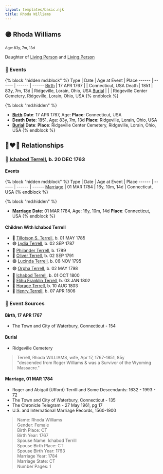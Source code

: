 ```yaml
---
layout: templates/basic.njk
title: Rhoda Williams
---
```

## 🟣 Rhoda Williams
<small>Age: 83y, 7m, 13d</small>

Daughter of [Living Person](/people/5/55971024) and [Living Person](/people/6/62871690)

### 📆 Events

{% block "hidden md:block" %}
Type | Date | Age at Event | Place
------ | ------ | ------ | ------
[Birth](#event-event-3) | 17 APR 1767 |  | Connecticut, USA
Death | 1851 | 83y, 7m, 13d | Ridgeville, Lorain, Ohio, USA
[Burial](#event-event-5) |  |  | Ridgeville Center Cemetery, Ridgeville, Lorain, Ohio, USA
{% endblock %}

{% block "md:hidden" %}
- **[Birth](#event-event-3)**
**Date**: 17 APR 1767, Age:
**Place**: Connecticut, USA
- **Death**
**Date**: 1851, Age: 83y, 7m, 13d
**Place**: Ridgeville, Lorain, Ohio, USA
- **[Burial](#event-event-5)**
**Date**:
**Place**: Ridgeville Center Cemetery, Ridgeville, Lorain, Ohio, USA
{% endblock %}

## 👩‍❤️‍👨 Relationships

### 🔵 [Ichabod Terrell](/people/6/66420816), b. 20 DEC 1763

#### Events

{% block "hidden md:block" %}
Type | Date | Age at Event | Place
------ | ------ | ------ | ------
[Marriage](#event-family-0-event-0) | 01 MAR 1784 | 16y, 10m, 14d | Connecticut, USA
{% endblock %}

{% block "md:hidden" %}
- **[Marriage](#event-family-0-event-0)**
**Date**: 01 MAR 1784, Age: 16y, 10m, 14d
**Place**: Connecticut, USA
{% endblock %}

#### Children With Ichabod Terrell
* 🔵 [Tillotson S. Terrell](/people/2/25548435), b. 01 MAY 1785
* 🟣 [Lydia Terrell](/people/8/84586144), b. 02 SEP 1787
* 🔵 [Philander Terrell](/people/2/24198270), b. 1789
* 🔵 [Oliver Terrell](/people/6/67228756), b. 02 SEP 1791
* 🟣 [Lucinda Terrell](/people/4/4141148), b. 06 NOV 1795
* 🟣 [Orpha Terrell](/people/6/62971808), b. 02 MAY 1798
* 🔵 [Ichabod Terrell](/people/8/85336048), b. 01 OCT 1800
* 🔵 [Elihu Franklin Terrell](/people/8/86596293), b. 03 JAN 1802
* 🔵 [Horace Terrell](/people/4/43136442), b. 10 AUG 1803
* 🔵 [Henry Terrell](/people/6/6534130), b. 07 APR 1806
### 📰 Event Sources

#### <a id="event-event-3"></a> Birth, 17 APR 1767
* The Town and City of Waterbury, Connecticut  - 154

#### <a id="event-event-5"></a> Burial
* Ridgeville Cemetery
>   
  > Terrell, Rhoda WILLIAMS, wife, Apr 17, 1767-1851, 85y  
  > "descended from Roger Williams & was a Survivor of the Wyoming Massacre."

#### <a id="event-family-0-event-0"></a> Marriage, 01 MAR 1784
* Roger and Abigail (Ufford) Terrill and Some Descendants: 1632 - 1993  - 72
* The Town and City of Waterbury, Connecticut  - 135
* The Chronicle Telegram  - 27 May 1961, pg 17
* U.S. and International Marriage Records, 1560-1900
>   
  > Name: Rhoda Williams  
  > Gender: Female  
  > Birth Place: CT  
  > Birth Year: 1767  
  > Spouse Name: Ichabod Terrill  
  > Spouse Birth Place: CT  
  > Spouse Birth Year: 1763  
  > Marriage Year: 1784  
  > Marriage State: CT  
  > Number Pages: 1